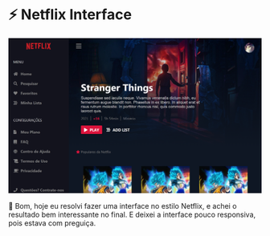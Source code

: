 # :zap: Netflix Interface

<img src="./assets/print.png">

:thinking: Bom, hoje eu resolvi fazer uma interface no estilo Netflix, e achei o resultado bem interessante no final. E deixei a interface pouco responsiva, pois estava com preguiça.